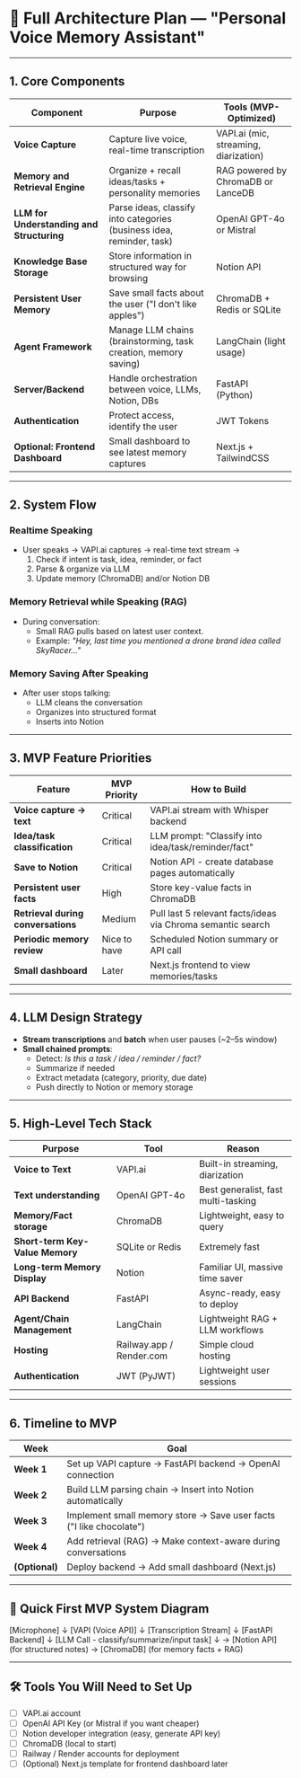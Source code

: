 # 📐 Full Architecture Plan — "Personal Voice Memory Assistant"

---

## 1. Core Components

| Component                 | Purpose                                        | Tools (MVP-Optimized) |
|----------------------------|------------------------------------------------|-----------------------|
| **Voice Capture**          | Capture live voice, real-time transcription    | VAPI.ai (mic, streaming, diarization) |
| **Memory and Retrieval Engine** | Organize + recall ideas/tasks + personality memories | RAG powered by ChromaDB or LanceDB |
| **LLM for Understanding and Structuring** | Parse ideas, classify into categories (business idea, reminder, task) | OpenAI GPT-4o or Mistral |
| **Knowledge Base Storage** | Store information in structured way for browsing | Notion API |
| **Persistent User Memory** | Save small facts about the user ("I don't like apples") | ChromaDB + Redis or SQLite |
| **Agent Framework**        | Manage LLM chains (brainstorming, task creation, memory saving) | LangChain (light usage) |
| **Server/Backend**         | Handle orchestration between voice, LLMs, Notion, DBs | FastAPI (Python) |
| **Authentication**         | Protect access, identify the user | JWT Tokens |
| **Optional: Frontend Dashboard** | Small dashboard to see latest memory captures | Next.js + TailwindCSS |

---

## 2. System Flow

### Realtime Speaking
- User speaks → VAPI.ai captures → real-time text stream →  
  1. Check if intent is task, idea, reminder, or fact  
  2. Parse & organize via LLM  
  3. Update memory (ChromaDB) and/or Notion DB  

### Memory Retrieval while Speaking (RAG)
- During conversation:  
  - Small RAG pulls based on latest user context.  
  - Example: _"Hey, last time you mentioned a drone brand idea called SkyRacer..."_

### Memory Saving After Speaking
- After user stops talking:
  - LLM cleans the conversation
  - Organizes into structured format
  - Inserts into Notion

---

## 3. MVP Feature Priorities

| Feature                         | MVP Priority | How to Build |
|----------------------------------|--------------|--------------|
| **Voice capture → text**         | Critical     | VAPI.ai stream with Whisper backend |
| **Idea/task classification**    | Critical     | LLM prompt: "Classify into idea/task/reminder/fact" |
| **Save to Notion**               | Critical     | Notion API - create database pages automatically |
| **Persistent user facts**        | High         | Store key-value facts in ChromaDB |
| **Retrieval during conversations** | Medium    | Pull last 5 relevant facts/ideas via Chroma semantic search |
| **Periodic memory review**      | Nice to have | Scheduled Notion summary or API call |
| **Small dashboard**             | Later        | Next.js frontend to view memories/tasks |

---

## 4. LLM Design Strategy

- **Stream transcriptions** and **batch** when user pauses (~2–5s window)
- **Small chained prompts**:
  - Detect: _Is this a task / idea / reminder / fact?_
  - Summarize if needed
  - Extract metadata (category, priority, due date)
  - Push directly to Notion or memory storage

---

## 5. High-Level Tech Stack

| Purpose                     | Tool           | Reason |
|------------------------------|----------------|--------|
| **Voice to Text**            | VAPI.ai        | Built-in streaming, diarization |
| **Text understanding**       | OpenAI GPT-4o  | Best generalist, fast multi-tasking |
| **Memory/Fact storage**      | ChromaDB       | Lightweight, easy to query |
| **Short-term Key-Value Memory** | SQLite or Redis | Extremely fast |
| **Long-term Memory Display** | Notion         | Familiar UI, massive time saver |
| **API Backend**              | FastAPI        | Async-ready, easy to deploy |
| **Agent/Chain Management**   | LangChain      | Lightweight RAG + LLM workflows |
| **Hosting**                  | Railway.app / Render.com | Simple cloud hosting |
| **Authentication**           | JWT (PyJWT)    | Lightweight user sessions |

---

## 6. Timeline to MVP

| Week    | Goal |
|---------|------|
| **Week 1** | Set up VAPI capture → FastAPI backend → OpenAI connection |
| **Week 2** | Build LLM parsing chain → Insert into Notion automatically |
| **Week 3** | Implement small memory store → Save user facts ("I like chocolate") |
| **Week 4** | Add retrieval (RAG) → Make context-aware during conversations |
| **(Optional)** | Deploy backend → Add small dashboard (Next.js) |

---

## 🚀 Quick First MVP System Diagram

[Microphone]
    ↓
[VAPI (Voice API)]
    ↓
[Transcription Stream]
    ↓
[FastAPI Backend]
    ↓
[LLM Call - classify/summarize/input task]
    ↓
    → [Notion API] (for structured notes)
    → [ChromaDB] (for memory facts + RAG)


---

## 🛠️ Tools You Will Need to Set Up

- [ ] VAPI.ai account
- [ ] OpenAI API Key (or Mistral if you want cheaper)
- [ ] Notion developer integration (easy, generate API key)
- [ ] ChromaDB (local to start)
- [ ] Railway / Render accounts for deployment
- [ ] (Optional) Next.js template for frontend dashboard later
